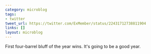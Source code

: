 ```yaml
---
category: microblog
tags:
- twitter
tweet_url: https://twitter.com/ExMember/status/22431712738811904
links: []
layout: microblog
---
```

First four-barrel bluff of the year wins. It's going to be a good year.
